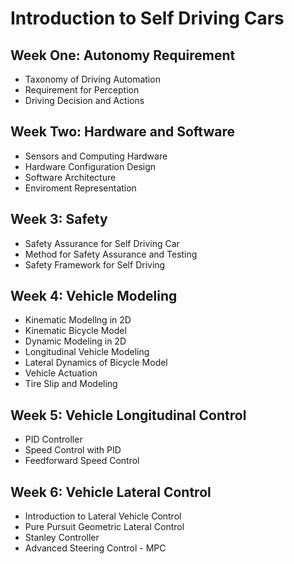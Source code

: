 # Introduction to Self Driving Cars

## Week One: Autonomy Requirement
- Taxonomy of Driving Automation
- Requirement for Perception
- Driving Decision and Actions

## Week Two: Hardware and Software
- Sensors and Computing Hardware
- Hardware Configuration Design
- Software Architecture
- Enviroment Representation

## Week 3: Safety 
- Safety Assurance for Self Driving Car
- Method for Safety Assurance and Testing
- Safety Framework for Self Driving

## Week 4: Vehicle Modeling
- Kinematic Modellng in 2D
- Kinematic Bicycle Model
- Dynamic Modeling in 2D
- Longitudinal Vehicle Modeling
- Lateral Dynamics of Bicycle Model
- Vehicle Actuation
- Tire Slip and Modeling

## Week 5: Vehicle Longitudinal Control
- PID Controller
- Speed Control with PID
- Feedforward Speed Control

## Week 6: Vehicle Lateral Control
- Introduction to Lateral Vehicle Control
- Pure Pursuit Geometric Lateral Control
- Stanley Controller
- Advanced Steering Control - MPC
